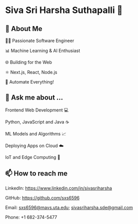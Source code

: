 # Siva Sri Harsha Suthapalli 👋

## 🎯 About Me

👨‍💻 Passionate Software Engineer

📊 Machine Learning & AI Enthusiast

🌐 Building for the Web

⚛️ Next.js, React, Node.js

🤖 Automate Everything!

## 💬 Ask me about ...

Frontend Web Development 💻

Python, JavaScript and Java ☕

ML Models and Algorithms 📈

Deploying Apps on Cloud ☁️

IoT and Edge Computing 📡

## 📫 How to reach me

LinkedIn: https://www.linkedin.com/in/sivasriharsha

GitHub: https://github.com/sxs6596

Email: sxs6596@mavs.uta.edu; sivasriharsha.sde@gmail.com 

Phone: +1 682-374-5477

